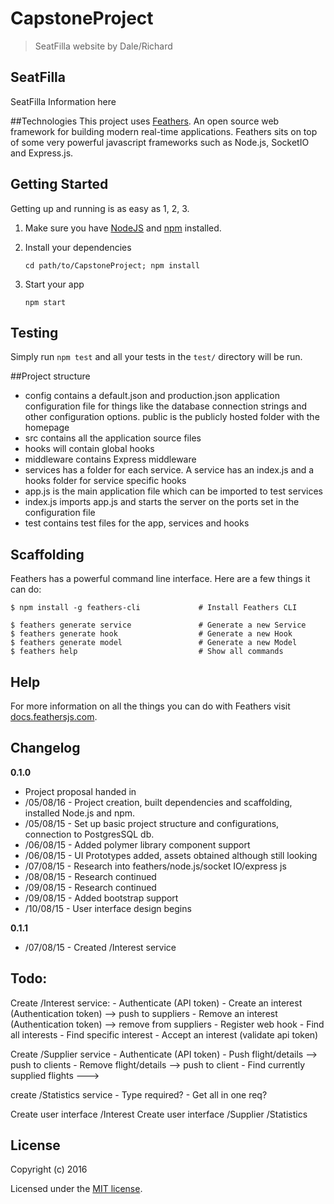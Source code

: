 # CapstoneProject

> SeatFilla website by Dale/Richard

## SeatFilla
SeatFilla Information here

##Technologies
This project uses [Feathers](http://feathersjs.com). An open source web framework for building modern real-time applications.
Feathers sits on top of some very powerful javascript frameworks such as Node.js, SocketIO and Express.js. 

## Getting Started

Getting up and running is as easy as 1, 2, 3.

1. Make sure you have [NodeJS](https://nodejs.org/) and [npm](https://www.npmjs.com/) installed.
2. Install your dependencies
    
    ```
    cd path/to/CapstoneProject; npm install
    ```

3. Start your app
    
    ```
    npm start
    ```

## Testing

Simply run `npm test` and all your tests in the `test/` directory will be run.

##Project structure

- config contains a default.json and production.json application configuration file for things like the database connection strings and other configuration options.
public is the publicly hosted folder with the homepage
- src contains all the application source files
- hooks will contain global hooks
- middleware contains Express middleware
- services has a folder for each service. A service has an index.js and a hooks folder for service specific hooks
- app.js is the main application file which can be imported to test services
- index.js imports app.js and starts the server on the ports set in the configuration file
- test contains test files for the app, services and hooks

## Scaffolding

Feathers has a powerful command line interface. Here are a few things it can do:

```
$ npm install -g feathers-cli             # Install Feathers CLI

$ feathers generate service               # Generate a new Service
$ feathers generate hook                  # Generate a new Hook
$ feathers generate model                 # Generate a new Model
$ feathers help                           # Show all commands
```

## Help

For more information on all the things you can do with Feathers visit [docs.feathersjs.com](http://docs.feathersjs.com).

## Changelog

__0.1.0__

- Project proposal handed in
- /05/08/16 - Project creation, built dependencies and scaffolding, installed Node.js and npm.
- /05/08/15 - Set up basic project structure and configurations, connection to PostgresSQL db.
- /06/08/15 - Added polymer library component support
- /06/08/15 - UI Prototypes added, assets obtained although still looking
- /07/08/15 - Research into feathers/node.js/socket IO/express js
- /08/08/15 - Research continued
- /09/08/15 - Research continued
- /09/08/15 - Added bootstrap support
- /10/08/15 - User interface design begins

__0.1.1__


- /07/08/15 - Created /Interest service
              

## Todo:

Create /Interest service:
       - Authenticate (API token)
       - Create an interest (Authentication token) --> push to suppliers
       - Remove an interest (Authentication token) --> remove from suppliers
       - Register web hook
       - Find all interests
       - Find specific interest
       - Accept an interest (validate api token)
    
Create /Supplier service 
       - Authenticate (API token)
       - Push flight/details  --> push to clients  <req same API token e.g store in db with API token>
       - Remove flight/details --> push to client <req same API token>
       - Find currently supplied flights ---> <req API token>

 create /Statistics service
        - Type required? 
        - Get all in one req?      



Create user interface /Interest
Create user interface /Supplier /Statistics
## License

Copyright (c) 2016

Licensed under the [MIT license](LICENSE).
